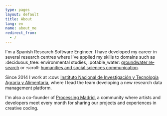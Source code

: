 ```yaml
---
type: pages
layout: default
title: About
lang: en
name: about_me
redirect_from: 
  - /
---
```

<p>
I'm a Spanish Research Software Engineer. I have developed my career in several research centres where I've applied my skills to domains such as :deciduous_tree: environmental studies, :potable_water: <a href="http://www.igme.es" lang="es">groundwater research</a> or :scroll: <a href="http://www.cchs.csic.es/en">humanities and social sciences communication</a>. 
</p>
<p>Since 2014 I work at :cow: <a href="http://www.inia.es/IniaPortal/verPresentacionIngles.action">Instituto Nacional de
Investigación y Tecnología Agraria y Alimentaria</a>, where I lead the team developing a new research data management platform.  
</p>
<p>
I'm also a co-founder of <a href="http://processingmadrid.org" lang="es">Processing Madrid</a>, a community where artists and developers meet every month for sharing our projects and experiences in creative coding. 
</p>
